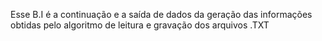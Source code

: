 Esse B.I é a continuação e a saída de dados da geração das informações obtidas pelo algoritmo de leitura e gravação dos arquivos .TXT
